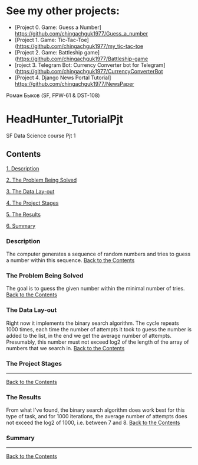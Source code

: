 # See my other projects:
* [Project 0. Game: Guess a Number] https://github.com/chingachguk1977/Guess_a_number
* [Project 1. Game: Tic-Tac-Toe](https://github.com/chingachguk1977/my_tic-tac-toe
* [Project 2. Game: Battleship game](https://github.com/chingachguk1977/Battleship-game
* [roject 3. Telegram Bot: Currency Converter bot for Telegram](https://github.com/chingachguk1977/CurrencyConverterBot
* [Project 4. Django News Portal Tutorial] https://github.com/chingachguk1977/NewsPaper


Роман Быков (SF, FPW-61 & DST-108)


# HeadHunter_TutorialPjt
 SF Data Science course Pjt 1

## Contents
[1. Description](https://github.com/chingachguk1977/HeadHunter_TutorialPjt/tree/main/project%20files#description)


[2. The Problem Being Solved](https://github.com/chingachguk1977/HeadHunter_TutorialPjt/tree/main/project%20files#the-problem-being-solved)

[3. The Data Lay-out](https://github.com/chingachguk1977/HeadHunter_TutorialPjt/tree/main/project%20files#the-data-lay-out)

[4. The Project Stages](https://github.com/chingachguk1977/HeadHunter_TutorialPjt/tree/main/project%20files#the-project-stages)

[5. The Results](https://github.com/chingachguk1977/HeadHunter_TutorialPjt/tree/main/project%20files#the-results)

[6. Summary](https://github.com/chingachguk1977/HeadHunter_TutorialPjt/tree/main/project%20files#summary)


### Description
The computer generates a sequence of random numbers and tries to guess a number within this sequence. 
[Back to the Contents](https://github.com/chingachguk1977/HeadHunter_TutorialPjt/tree/main/project%20files#contents)

### The Problem Being Solved
The goal is to guess the given number within the minimal number of tries. 
[Back to the Contents](https://github.com/chingachguk1977/HeadHunter_TutorialPjt/tree/main/project%20files#contents)

### The Data Lay-out
Right now it implements the binary search algorithm. The cycle repeats 1000 times, each time the number of attempts it took to guess the number is added to the list, in the end we get the average number of attempts.
Presumably, this number must not exceed log2 of the length of the array of numbers that we search in.
[Back to the Contents](https://github.com/chingachguk1977/HeadHunter_TutorialPjt/tree/main/project%20files#contents)

### The Project Stages
***
[Back to the Contents](https://github.com/chingachguk1977/HeadHunter_TutorialPjt/tree/main/project%20files#contents)

### The Results
From what I've found, the binary search algorithm does work best for this type of task, and for 1000 iterations, the average number of attempts does not exceed the log2 of 1000, i.e. between 7 and 8.
[Back to the Contents](https://github.com/chingachguk1977/HeadHunter_TutorialPjt/tree/main/project%20files#contents)


### Summary
***
[Back to the Contents](https://github.com/chingachguk1977/HeadHunter_TutorialPjt/tree/main/project%20files#contents)
